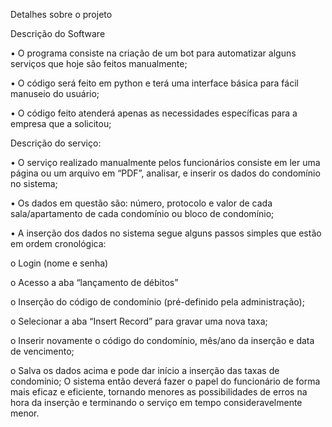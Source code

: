 Detalhes sobre o projeto

Descrição do Software

• O programa consiste na criação de um bot para automatizar alguns serviços que hoje são feitos manualmente;

• O código será feito em python e terá uma interface básica para fácil manuseio do usuário;

• O código feito atenderá apenas as necessidades específicas para a empresa que a solicitou;

Descrição do serviço:

• O serviço realizado manualmente pelos funcionários consiste em ler uma página ou um arquivo em “PDF”, analisar, e inserir os dados do condomínio no sistema;

• Os dados em questão são: número, protocolo e valor de cada sala/apartamento de cada condomínio ou bloco de condomínio;

• A inserção dos dados no sistema segue alguns passos simples que estão em ordem cronológica:

o	Login (nome e senha)

o	Acesso a aba “lançamento de débitos”

o	Inserção do código de condomínio (pré-definido pela administração);

o	Selecionar a aba “Insert Record” para gravar uma nova taxa;

o	Inserir novamente o código do condomínio, mês/ano da inserção e data de vencimento;

o	Salva os dados acima e pode dar início a inserção das taxas de condomínio;
O sistema então deverá fazer o papel do funcionário de forma mais eficaz e eficiente, tornando menores as possibilidades de erros na hora da inserção e terminando o serviço em tempo consideravelmente menor.